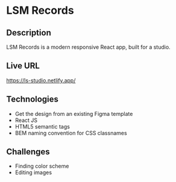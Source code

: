 # LSM Records

## Description

LSM Records is a modern responsive React app, built for a studio. 

## Live URL
https://ls-studio.netlify.app/

## Technologies
* Get the design from an existing Figma template
* React JS
* HTML5 semantic tags
* BEM naming convention for CSS classnames

## Challenges
* Finding color scheme
* Editing images

